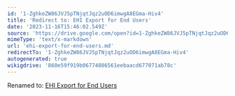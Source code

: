 ```yaml
---
id: '1-ZghkeZW86JVJ5pTNjqtJqz2uOD6imwgA8EGma-Hiv4'
title: 'Redirect to: EHI Export for End Users'
date: '2023-11-16T15:46:02.549Z'
source: 'https://drive.google.com/open?id=1-ZghkeZW86JVJ5pTNjqtJqz2uOD6imwgA8EGma-Hiv4'
mimeType: 'text/x-markdown'
url: 'ehi-export-for-end-users.md'
redirectTo: '1-ZghkeZW86JVJ5pTNjqtJqz2uOD6imwgA8EGma-Hiv4'
autogenerated: true
wikigdrive: '860e59f919b06774886561eebaacd677071ab78c'
---
```

Renamed to: [EHI Export for End Users](ehi-export-for-end-users.md)
